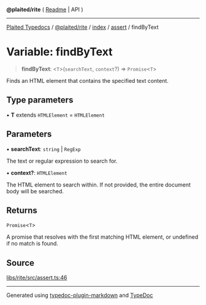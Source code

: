 **@plaited/rite** ( [Readme](../../../../README.md) \| API )

***

[Plaited Typedocs](../../../../../../modules.md) / [@plaited/rite](../../../../modules.md) / [index](../../../README.md) / [assert](../README.md) / findByText

# Variable: findByText

> **findByText**: \<`T`\>(`searchText`, `context`?) => `Promise`\<`T`\>

Finds an HTML element that contains the specified text content.

## Type parameters

▪ **T** extends `HTMLElement` = `HTMLElement`

## Parameters

▪ **searchText**: `string` \| `RegExp`

The text or regular expression to search for.

▪ **context?**: `HTMLElement`

The HTML element to search within. If not provided, the entire document body will be searched.

## Returns

`Promise`\<`T`\>

A promise that resolves with the first matching HTML element, or undefined if no match is found.

## Source

[libs/rite/src/assert.ts:46](https://github.com/plaited/plaited/blob/95d1a1b/libs/rite/src/assert.ts#L46)

***

Generated using [typedoc-plugin-markdown](https://www.npmjs.com/package/typedoc-plugin-markdown) and [TypeDoc](https://typedoc.org/)
